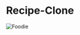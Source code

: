 # Recipe-Clone
![Foodie](https://user-images.githubusercontent.com/103739534/198082952-d86c65cd-251a-4933-9c3f-11ac7a567375.png)

